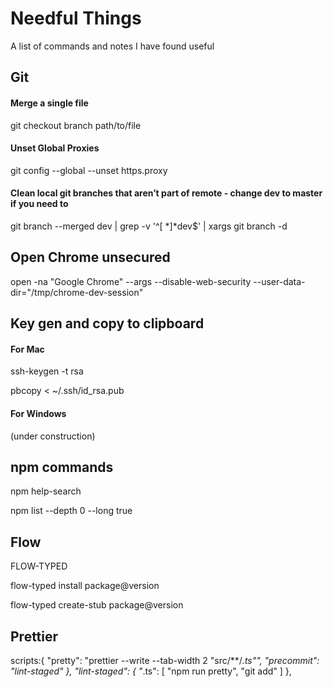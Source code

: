 # Needful Things
A list of commands and notes I have found useful 

## Git

#### Merge a single file 
git checkout branch path/to/file

#### Unset Global Proxies
git config --global --unset https.proxy

#### Clean local git branches that aren’t part of remote  - change dev to master if you need to 
git branch --merged dev | grep -v '^[ *]*dev$' | xargs git branch -d

## Open Chrome unsecured 
 open -na "Google Chrome" --args --disable-web-security --user-data-dir="/tmp/chrome-dev-session"
 
## Key gen and copy to clipboard 

#### For Mac
ssh-keygen -t rsa

pbcopy < ~/.ssh/id_rsa.pub

#### For Windows

(under construction)

## npm commands
npm help-search 

npm list --depth 0 --long true

## Flow 

FLOW-TYPED

flow-typed install package@version

flow-typed create-stub package@version

## Prettier
scripts:{
 "pretty": "prettier --write --tab-width 2 \"src/**/*.ts\"",
 "precommit": "lint-staged"
  },
  "lint-staged": {
    "*.ts": [
      "npm run pretty",
      "git add"
    ]
  },
